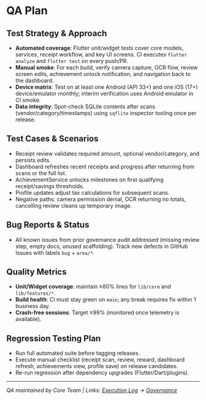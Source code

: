 # QA Plan

## Test Strategy & Approach
- **Automated coverage**: Flutter unit/widget tests cover core models, services, receipt workflow, and key UI screens. CI executes `flutter analyze` and `flutter test` on every push/PR.
- **Manual smoke**: For each build, verify camera capture, OCR flow, review screen edits, achievement unlock notification, and navigation back to the dashboard.
- **Device matrix**: Test on at least one Android (API 33+) and one iOS (17+) device/emulator monthly; interim verification uses Android emulator in CI smoke.
- **Data integrity**: Spot-check SQLite contents after scans (vendor/category/timestamps) using `sqflite` inspector tooling once per release.

## Test Cases & Scenarios
- Receipt review validates required amount, optional vendor/category, and persists edits.
- Dashboard refreshes recent receipts and progress after returning from scans or the full list.
- AchievementService unlocks milestones on first qualifying receipt/savings thresholds.
- Profile updates adjust tax calculations for subsequent scans.
- Negative paths: camera permission denial, OCR returning no totals, cancelling review cleans up temporary image.

## Bug Reports & Status
- All known issues from prior governance audit addressed (missing review step, empty docs, unused scaffolding). Track new defects in GitHub Issues with labels `bug` + `area/*`.

## Quality Metrics
- **Unit/Widget coverage**: maintain ≥80% lines for `lib/core` and `lib/features/*`.
- **Build health**: CI must stay green on `main`; any break requires fix within 1 business day.
- **Crash-free sessions**: Target ≥99% (monitored once telemetry is available).

## Regression Testing Plan
- Run full automated suite before tagging releases.
- Execute manual checklist (receipt scan, review, reward, dashboard refresh, achievements view, profile save) on release candidates.
- Re-run regression after dependency upgrades (Flutter/Dart/plugins).

---
*QA maintained by Core Team | Links: [Execution Log](execution_log.md) → [Governance](governance_traceability.md)*
